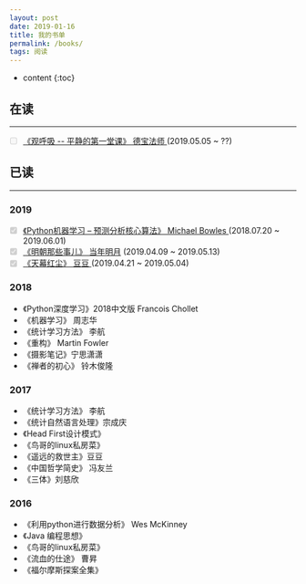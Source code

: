 ```yaml
---
layout: post
date: 2019-01-16
title: 我的书单
permalink: /books/
tags: 阅读
---
```


* content
{:toc}
## 在读



<hr>
<ul class="task-list list-unstyled">
  <li class="task-list-item"><input type="checkbox" class="task-list-item-checkbox" disabled="disabled"/><a href="https://book.douban.com/subject/3910883/">《观呼吸 -- 平静的第一堂课》 德宝法师 </a>   (2019.05.05 ~ ??)</li>
</ul>




## 已读

<hr>

### 2019


<ul class="task-list list-unstyled">
  <li class="task-list-item"><input type="checkbox" class="task-list-item-checkbox" disabled="disabled" checked="checked" /><a href="https://book.douban.com/subject/26931280/">《Python机器学习 – 预测分析核心算法》  Michael Bowles </a>   (2018.07.20 ~ 2019.06.01)</li>
  <li class="task-list-item"><input type="checkbox" class="task-list-item-checkbox" disabled="disabled" checked="checked" /><a href="https://book.douban.com/series/3930">《明朝那些事儿》 当年明月</a>  (2019.04.09 ~ 2019.05.13)</li>
  <li class="task-list-item"><input type="checkbox" class="task-list-item-checkbox" disabled="disabled" checked="checked" /><a href="https://book.douban.com/subject/24748615/">《天幕红尘》 豆豆 </a>  (2019.04.21 ~ 2019.05.04)</li>
</ul>





### 2018

+ 《Python深度学习》2018中文版    Francois Chollet
+ 《机器学习》  周志华
+ 《统计学习方法》 李航
+ 《重构》  Martin Fowler
+ 《摄影笔记》宁思潇潇
+ 《禅者的初心》  铃木俊隆



### 2017

+ 《统计学习方法》 李航
+ 《统计自然语言处理》宗成庆
+ 《Head First设计模式》
+ 《鸟哥的linux私房菜》
+ 《遥远的救世主》豆豆
+ 《中国哲学简史》  冯友兰
+ 《三体》刘慈欣



### 2016
+ 《利用python进行数据分析》  Wes McKinney
+ 《Java 编程思想》
+ 《鸟哥的linux私房菜》
+ 《流血的仕途》  曹昇
+ 《福尔摩斯探案全集》
